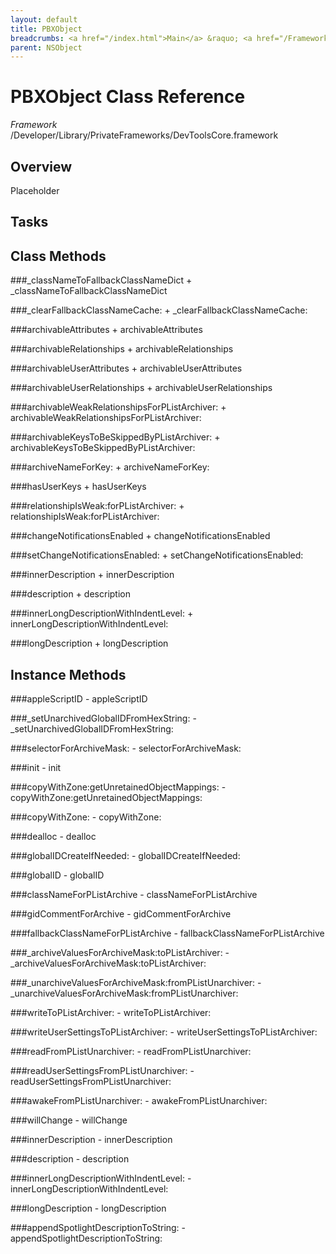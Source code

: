 ```yaml
---
layout: default
title: PBXObject
breadcrumbs: <a href="/index.html">Main</a> &raquo; <a href="/Frameworks.html">Framework</a> &raquo; <a href="/Frameworks/DevToolsCore.html">DevToolsCore</a> &raquo; PBXObject
parent: NSObject 
---
```

# PBXObject Class Reference

*Framework* /Developer/Library/PrivateFrameworks/DevToolsCore.framework

## Overview

Placeholder

## Tasks

## Class Methods

<a name="+_classNameToFallbackClassNameDict"></a>
###_classNameToFallbackClassNameDict
    + _classNameToFallbackClassNameDict

<a name="+_clearFallbackClassNameCache:"></a>
###_clearFallbackClassNameCache:
    + _clearFallbackClassNameCache:

<a name="+archivableAttributes"></a>
###archivableAttributes
    + archivableAttributes

<a name="+archivableRelationships"></a>
###archivableRelationships
    + archivableRelationships

<a name="+archivableUserAttributes"></a>
###archivableUserAttributes
    + archivableUserAttributes

<a name="+archivableUserRelationships"></a>
###archivableUserRelationships
    + archivableUserRelationships

<a name="+archivableWeakRelationshipsForPListArchiver:"></a>
###archivableWeakRelationshipsForPListArchiver:
    + archivableWeakRelationshipsForPListArchiver:

<a name="+archivableKeysToBeSkippedByPListArchiver:"></a>
###archivableKeysToBeSkippedByPListArchiver:
    + archivableKeysToBeSkippedByPListArchiver:

<a name="+archiveNameForKey:"></a>
###archiveNameForKey:
    + archiveNameForKey:

<a name="+hasUserKeys"></a>
###hasUserKeys
    + hasUserKeys

<a name="+relationshipIsWeak:forPListArchiver:"></a>
###relationshipIsWeak:forPListArchiver:
    + relationshipIsWeak:forPListArchiver:

<a name="+changeNotificationsEnabled"></a>
###changeNotificationsEnabled
    + changeNotificationsEnabled

<a name="+setChangeNotificationsEnabled:"></a>
###setChangeNotificationsEnabled:
    + setChangeNotificationsEnabled:

<a name="+innerDescription"></a>
###innerDescription
    + innerDescription

<a name="+description"></a>
###description
    + description

<a name="+innerLongDescriptionWithIndentLevel:"></a>
###innerLongDescriptionWithIndentLevel:
    + innerLongDescriptionWithIndentLevel:

<a name="+longDescription"></a>
###longDescription
    + longDescription

## Instance Methods

<a name="-appleScriptID"></a>
###appleScriptID
    - appleScriptID

<a name="-_setUnarchivedGlobalIDFromHexString:"></a>
###_setUnarchivedGlobalIDFromHexString:
    - _setUnarchivedGlobalIDFromHexString:

<a name="-selectorForArchiveMask:"></a>
###selectorForArchiveMask:
    - selectorForArchiveMask:

<a name="-init"></a>
###init
    - init

<a name="-copyWithZone:getUnretainedObjectMappings:"></a>
###copyWithZone:getUnretainedObjectMappings:
    - copyWithZone:getUnretainedObjectMappings:

<a name="-copyWithZone:"></a>
###copyWithZone:
    - copyWithZone:

<a name="-dealloc"></a>
###dealloc
    - dealloc

<a name="-globalIDCreateIfNeeded:"></a>
###globalIDCreateIfNeeded:
    - globalIDCreateIfNeeded:

<a name="-globalID"></a>
###globalID
    - globalID

<a name="-classNameForPListArchive"></a>
###classNameForPListArchive
    - classNameForPListArchive

<a name="-gidCommentForArchive"></a>
###gidCommentForArchive
    - gidCommentForArchive

<a name="-fallbackClassNameForPListArchive"></a>
###fallbackClassNameForPListArchive
    - fallbackClassNameForPListArchive

<a name="-_archiveValuesForArchiveMask:toPListArchiver:"></a>
###_archiveValuesForArchiveMask:toPListArchiver:
    - _archiveValuesForArchiveMask:toPListArchiver:

<a name="-_unarchiveValuesForArchiveMask:fromPListUnarchiver:"></a>
###_unarchiveValuesForArchiveMask:fromPListUnarchiver:
    - _unarchiveValuesForArchiveMask:fromPListUnarchiver:

<a name="-writeToPListArchiver:"></a>
###writeToPListArchiver:
    - writeToPListArchiver:

<a name="-writeUserSettingsToPListArchiver:"></a>
###writeUserSettingsToPListArchiver:
    - writeUserSettingsToPListArchiver:

<a name="-readFromPListUnarchiver:"></a>
###readFromPListUnarchiver:
    - readFromPListUnarchiver:

<a name="-readUserSettingsFromPListUnarchiver:"></a>
###readUserSettingsFromPListUnarchiver:
    - readUserSettingsFromPListUnarchiver:

<a name="-awakeFromPListUnarchiver:"></a>
###awakeFromPListUnarchiver:
    - awakeFromPListUnarchiver:

<a name="-willChange"></a>
###willChange
    - willChange

<a name="-innerDescription"></a>
###innerDescription
    - innerDescription

<a name="-description"></a>
###description
    - description

<a name="-innerLongDescriptionWithIndentLevel:"></a>
###innerLongDescriptionWithIndentLevel:
    - innerLongDescriptionWithIndentLevel:

<a name="-longDescription"></a>
###longDescription
    - longDescription

<a name="-appendSpotlightDescriptionToString:"></a>
###appendSpotlightDescriptionToString:
    - appendSpotlightDescriptionToString:

